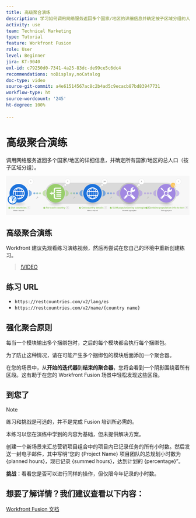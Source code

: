 ```yaml
---
title: 高级聚合演练
description: 学习如何调用网络服务返回多个国家/地区的详细信息并确定按子区域分组的人口，一切尽在  [!DNL Adobe Workfront Fusion]。
activity: use
team: Technical Marketing
type: Tutorial
feature: Workfront Fusion
role: User
level: Beginner
jira: KT-9040
exl-id: c79250d0-7341-4a25-83dc-de99ce5c6dc4
recommendations: noDisplay,noCatalog
doc-type: video
source-git-commit: a4e61514567ac8c2b4ad5c9ecacb87bd83947731
workflow-type: ht
source-wordcount: '245'
ht-degree: 100%

---
```


# 高级聚合演练

调用网络服务返回多个国家/地区的详细信息，并确定所有国家/地区的总人口（按子区域分组）。

![Fusion 场景的图像](assets/iteration-and-aggregation-3.png)

## 高级聚合演练

Workfront 建议先观看练习演练视频，然后再尝试在您自己的环境中重新创建练习。

>[!VIDEO](https://video.tv.adobe.com/v/335281/?quality=12&learn=on)

## 练习 URL

* `https://restcountries.com/v2/lang/es`
* `https://restcountries.com/v2/name/{country name}`



## 强化聚合原则

每当一个模块输出多个捆绑包时，之后的每个模块都会执行每个捆绑包。

为了防止这种情况，请在可能产生多个捆绑包的模块后面添加一个聚合器。

在您的场景中，从&#x200B;**开始的迭代器**&#x200B;到&#x200B;**结束的聚合器**，您将会看到一个阴影围绕着所有区段。这有助于在您的 Workfront Fusion 场景中轻松发现这些区段。

## 到您了

>[!NOTE]
>
>练习和挑战是可选的，并不是完成 Fusion 培训所必需的。

本练习以您在演练中学到的内容为基础，但未提供解决方案。

创建一个新场景来汇总营销项目组合中的项目内已记录任务的所有小时数。然后发送一封电子邮件，其中写明“您的 {Project Name} 项目团队的总规划小时数为 {planned hours}，现已记录 {summed hours}，达到计划的 {percentage}”。

**挑战：**&#x200B;看看您是否可以进行同样的操作，但仅限今年记录的小时数。

## 想要了解详情？我们建议查看以下内容：

[Workfront Fusion 文档](https://experienceleague.adobe.com/docs/workfront/using/adobe-workfront-fusion/workfront-fusion-2.html?lang=zh-Hans)
